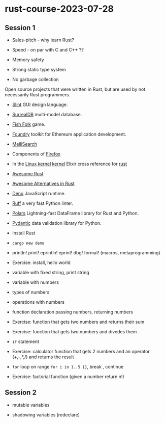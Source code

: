 # rust-course-2023-07-28

## Session 1

* Sales-pitch - why learn Rust?

* Speed - on par with C and C++ ??
* Memory safety

* Strong static type system
* No garbage collection


Open source projects that were written in Rust, but are used by not necessarily Rust programmers.

* [Slint](https://slint.dev/) GUI design language.
* [SurrealDB](https://surrealdb.com/) multi-model database.
* [Fish Folk](https://fishfolk.org/) game.
* [Foundry](https://github.com/foundry-rs/foundry) toolkit for Ethereum application development.

* [MeiliSearch](https://www.meilisearch.com/)
* Components of [Firefox](https://www.mozilla.org/en-US/firefox/)
* In the [Linux kernel](https://docs.kernel.org/rust/index.html)  [kernel](https://git.kernel.org/) Elixir cross reference for [rust](https://elixir.bootlin.com/linux/v6.4.7/source/rust)

* [Awesome Rust](https://github.com/rust-unofficial/awesome-rust)
* [Awesome Alternatives in Rust](https://github.com/TaKO8Ki/awesome-alternatives-in-rust)

* [Deno](https://deno.land/) JavaScript runtime.

* [Ruff](https://beta.ruff.rs/docs/) a very fast Python linter.
* [Polars](https://www.pola.rs/) Lightning-fast DataFrame library for Rust and Python.
* [Pydantic](https://docs.pydantic.dev/latest/) data validation library for Python.

* Install Rust

* `cargo new demo`

* println! print!   eprintln!   eprint!  dbg!  format!  (macros, metaprogramming)

* Exercise: install, hello world

* variable with fixed string, print string

* variable with numbers
* types of numbers
* operations with numbers

* function declaration passing numbers, returning numbers

* Exercise: function that gets two numbers and returns their sum
* Exercise: function that gets two numbers and divedes them

* `if` statement

* Exercise: calculator function that gets 2 numbers and an operator (+,-,*,/) and returns the result

* `for` loop on range `for i in 1..5 {}`, break , continue

* Exercise: factorial function (given a number return n!)



## Session 2

* mutable variables

* shadowing variables (redeclare)


